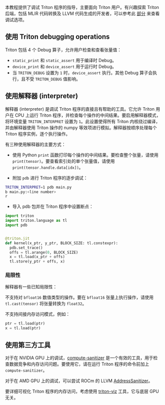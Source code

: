 本教程提供了调试 Triton 程序的指导，主要面向 Triton 用户。有兴趣探索 Triton 后端，包括 MLIR 代码转换及 LLVM 代码生成的开发者，可以参考此 [部分](https://github.com/triton-lang/triton?tab=readme-ov-file#tips-for-hacking) 来查看调试选项。


## 使用 Triton debugging operations


Triton 包括 4 个 Debug 算子，允许用户检查和查看张量值：


* `static_print` 和 `static_assert` 用于编译时 Debug。
* `device_print` 和 `device_assert` 用于运行时 Debug。
* 当 `TRITON_DEBUG` 设置为 `1` 时，`device_assert` 执行。其他 Debug 算子会执行，且不受 `TRITON_DEBUG` 值影响。

## 使用解释器 (interpreter)


解释器 (interpreter) 是调试 Triton 程序的直接且有帮助的工具。它允许 Triton 用户在 CPU 上运行 Triton 程序，并检查每个操作的中间结果。要启用解释器模式，将环境变量 `TRITON_INTERPRET` 设置为 `1`。此设置使得所有 Triton 内核绕过编译，并由解释器使用 Triton 操作的 numpy 等效项进行模拟。解释器按顺序处理每个 Triton 程序实例，逐个执行操作。


有三种使用解释器的主要方式：


* 使用 Python `print` 函数打印每个操作的中间结果。要检查整个张量，请使用 `print(tensor)`。要查看索引处的单个张量值，请使用 `print(tensor.handle.data[idx])`。

* 附加 `pdb` 进行 Triton 程序的逐步调试：

```bash
TRITON_INTERPRET=1 pdb main.py
b main.py:<line number>
r
```


* 导入 pdb 包并在 Triton 程序中设置断点：

```python
import triton
import triton.language as tl
import pdb


@triton.jit
def kernel(x_ptr, y_ptr, BLOCK_SIZE: tl.constexpr):
  pdb.set_trace()
  offs = tl.arange(0, BLOCK_SIZE)
  x = tl.load(x_ptr + offs)
  tl.store(y_ptr + offs, x)
```

### 

### 局限性


解释器有一些已知局限性：


不支持对 `bfloat16` 数值类型的操作。要在 `bfloat16` 张量上执行操作，请使用 `tl.cast(tensor)` 将张量转换为 `float32`。


不支持间接内存访问模式，例如：


```python
ptr = tl.load(ptr)
x = tl.load(ptr)
```


## 使用第三方工具


对于在 NVIDIA GPU 上的调试，[compute-sanitizer](https://docs.nvidia.com/cuda/compute-sanitizer/index.html) 是一个有效的工具，用于检查数据竞争和内存访问问题。要使用它，请在运行 Triton 程序的命令前加上 `compute-sanitizer`。


对于在 AMD GPU 上的调试，可以尝试 ROCm 的 LLVM [AddressSanitizer](https://rocm.docs.amd.com/en/latest/conceptual/using-gpu-sanitizer.html)。


要详细可视化 Triton 程序的内存访问，考虑使用 [triton-viz](https://github.com/Deep-Learning-Profiling-Tools/triton-viz) 工具，它与底层 GPU 无关。


